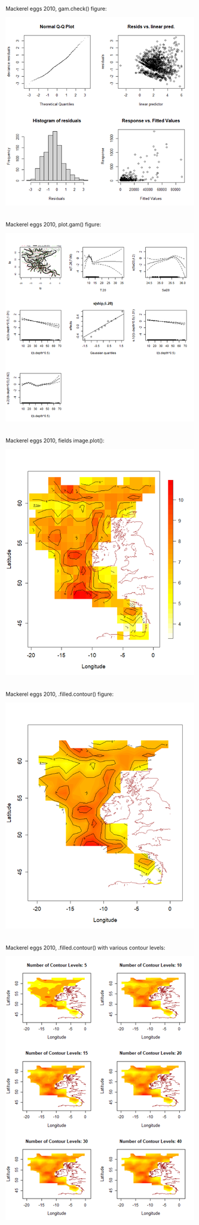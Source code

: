 

Mackerel eggs 2010, gam.check() figure:

![Mackerel Eggs 2010, gam.check() Figure](Figures/Mackerel_Eggs_2010_gam.check_Figure.png)
# 
Mackerel eggs 2010, plot.gam() figure:

![Mackerel Eggs 2010, plot.gam() Figure](Figures/Mackerel_Eggs_2010_plot.gam()_Figure.png)
# 
Mackerel eggs 2010, fields image.plot():

![Mackerel Eggs 2010, fields image.plot()](Figures/Mackerel_Eggs_2010_fields_image.plot().png)
#
Mackerel eggs 2010, .filled.contour() figure:

![](Figures/Mackerel_Eggs_2010_.filled.contour()_Figure.png)
# 
Mackerel eggs 2010, .filled.contour() with various contour levels:

![](Figures/Mackerel_Eggs_2010_.filled.contour()_Various_Levels.png)
# 
